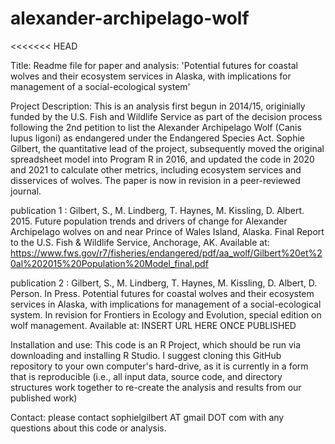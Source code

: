 # alexander-archipelago-wolf

<<<<<<< HEAD

Title: Readme file for paper and analysis: 'Potential futures for coastal wolves and their ecosystem services in Alaska, with implications for management of a social-ecological system'

Project Description: This is an analysis first begun in 2014/15, originially funded by the U.S. Fish and Wildlife Service as part of the decision process following the 2nd petition to list the Alexander Archipelago Wolf (Canis lupus ligoni) as endangered under the Endangered Species Act. Sophie Gilbert, the quantitative lead of the project, subsequently moved the original spreadsheet model into Program R in 2016, and updated the code in 2020 and 2021 to calculate other metrics, including ecosystem services and disservices of wolves. The paper is now in revision in a peer-reviewed journal.

publication 1	: Gilbert, S., M. Lindberg, T. Haynes, M. Kissling, D. Albert. 2015. Future population trends and drivers of change for Alexander Archipelago wolves on and near Prince of Wales Island, Alaska. Final Report to the U.S. Fish & Wildlife Service, Anchorage, AK. Available at: https://www.fws.gov/r7/fisheries/endangered/pdf/aa_wolf/Gilbert%20et%20al%202015%20Population%20Model_final.pdf

publication 2	: Gilbert, S., M. Lindberg, T. Haynes, M. Kissling, D. Albert, D. Person. In Press. Potential futures for coastal wolves and their ecosystem services in Alaska, with implications for management of a social-ecological system. 
In revision for Frontiers in Ecology and Evolution, special edition on wolf management. Available at: INSERT URL HERE ONCE PUBLISHED

Installation and use: This code is an R Project, which should be run via downloading and installing R Studio. I suggest cloning this GitHub repository to your own computer's hard-drive, as it is currently in a form that is reproducible (i.e., all input data, source code, and directory structures work together to re-create the analysis and results from our published work)

Contact: please contact sophielgilbert AT gmail DOT com with any questions about this code or analysis.

